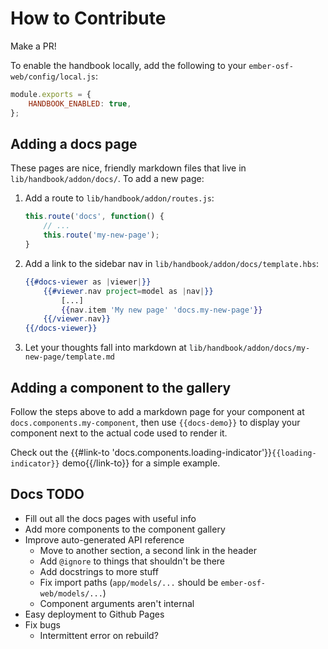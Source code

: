 # How to Contribute

Make a PR!

To enable the handbook locally, add the following to your `ember-osf-web/config/local.js`:
```js
module.exports = {
    HANDBOOK_ENABLED: true,
};
```

## Adding a docs page
These pages are nice, friendly markdown files that live in `lib/handbook/addon/docs/`.
To add a new page:

1. Add a route to `lib/handbook/addon/routes.js`:
    ```js
    this.route('docs', function() {
        // ...
        this.route('my-new-page');
    }
    ```
1. Add a link to the sidebar nav in `lib/handbook/addon/docs/template.hbs`:
    ```hbs
    {{#docs-viewer as |viewer|}}
        {{#viewer.nav project=model as |nav|}}
            [...]
            {{nav.item 'My new page' 'docs.my-new-page'}}
        {{/viewer.nav}}
    {{/docs-viewer}}
    ```
1. Let your thoughts fall into markdown at `lib/handbook/addon/docs/my-new-page/template.md`

## Adding a component to the gallery
Follow the steps above to add a markdown page for your component at
`docs.components.my-component`, then use `{{docs-demo}}` to display your
component next to the actual code used to render it.

Check out the
{{#link-to 'docs.components.loading-indicator'}}`{{loading-indicator}}` demo{{/link-to}}
for a simple example.


## Docs TODO
- Fill out all the docs pages with useful info
- Add more components to the component gallery
- Improve auto-generated API reference
    - Move to another section, a second link in the header
    - Add `@ignore` to things that shouldn't be there
    - Add docstrings to more stuff
    - Fix import paths (`app/models/...` should be `ember-osf-web/models/...`)
    - Component arguments aren't internal
- Easy deployment to Github Pages
- Fix bugs
    - Intermittent error on rebuild?
